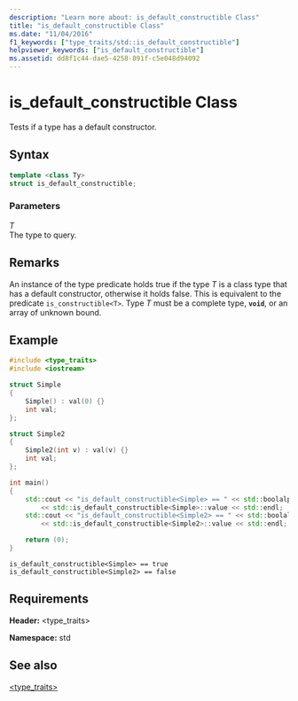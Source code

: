 ```yaml
---
description: "Learn more about: is_default_constructible Class"
title: "is_default_constructible Class"
ms.date: "11/04/2016"
f1_keywords: ["type_traits/std::is_default_constructible"]
helpviewer_keywords: ["is_default_constructible"]
ms.assetid: dd8f1c44-dae5-4258-891f-c5e048d94092
---
```

# is_default_constructible Class

Tests if a type has a default constructor.

## Syntax

```cpp
template <class Ty>
struct is_default_constructible;
```

### Parameters

*T*\
The type to query.

## Remarks

An instance of the type predicate holds true if the type *T* is a class type that has a default constructor, otherwise it holds false. This is equivalent to the predicate `is_constructible<T>`. Type *T* must be a complete type, **`void`**, or an array of unknown bound.

## Example

```cpp
#include <type_traits>
#include <iostream>

struct Simple
{
    Simple() : val(0) {}
    int val;
};

struct Simple2
{
    Simple2(int v) : val(v) {}
    int val;
};

int main()
{
    std::cout << "is_default_constructible<Simple> == " << std::boolalpha
        << std::is_default_constructible<Simple>::value << std::endl;
    std::cout << "is_default_constructible<Simple2> == " << std::boolalpha
        << std::is_default_constructible<Simple2>::value << std::endl;

    return (0);
}
```

```Output
is_default_constructible<Simple> == true
is_default_constructible<Simple2> == false
```

## Requirements

**Header:** \<type_traits>

**Namespace:** std

## See also

[<type_traits>](../standard-library/type-traits.md)
